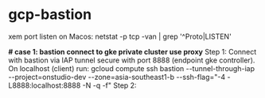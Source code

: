 # gcp-bastion
xem port listen on Macos:
   netstat -p tcp -van | grep '^Proto\|LISTEN'

**# case 1: bastion connect to gke private cluster use proxy**
  Step 1: Connect with bastion via IAP tunnel secure with port 8888 (endpoint gke controller). On localhost (client) run:
    gcloud compute ssh bastion --tunnel-through-iap --project=onstudio-dev --zone=asia-southeast1-b --ssh-flag="-4 -L8888:localhost:8888 -N -q -f"
  Step 2: 
    
    
